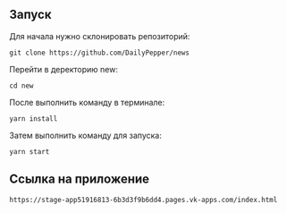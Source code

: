 ## Запуск

Для начала нужно склонировать репозиторий:

```
git clone https://github.com/DailyPepper/news
```

Перейти в деректорию new:

```
cd new
```

После выполнить команду в терминале:

```
yarn install
```

Затем выполнить команду для запуска:

```
yarn start
```

## Ссылка на приложение 
```
https://stage-app51916813-6b3d3f9b6dd4.pages.vk-apps.com/index.html
```


